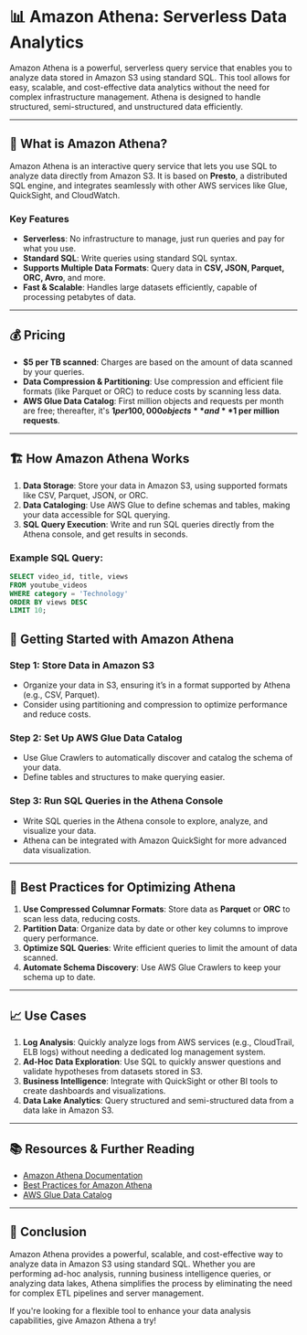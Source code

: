 # 📊 Amazon Athena: Serverless Data Analytics   
 
Amazon Athena is a powerful, serverless query service that enables you to analyze data stored in Amazon S3 using standard SQL. This tool allows for easy, scalable, and cost-effective data analytics without the need for complex infrastructure management. Athena is designed to handle structured, semi-structured, and unstructured data efficiently.

---

## 🌟 What is Amazon Athena?

Amazon Athena is an interactive query service that lets you use SQL to analyze data directly from Amazon S3. It is based on **Presto**, a distributed SQL engine, and integrates seamlessly with other AWS services like Glue, QuickSight, and CloudWatch.

### **Key Features**
- **Serverless**: No infrastructure to manage, just run queries and pay for what you use.
- **Standard SQL**: Write queries using standard SQL syntax.
- **Supports Multiple Data Formats**: Query data in **CSV, JSON, Parquet, ORC, Avro**, and more.
- **Fast & Scalable**: Handles large datasets efficiently, capable of processing petabytes of data.

---

## 💰 Pricing

- **$5 per TB scanned**: Charges are based on the amount of data scanned by your queries.
- **Data Compression & Partitioning**: Use compression and efficient file formats (like Parquet or ORC) to reduce costs by scanning less data.
- **AWS Glue Data Catalog**: First million objects and requests per month are free; thereafter, it's **$1 per 100,000 objects** and **$1 per million requests**.

---

## 🏗️ How Amazon Athena Works

1. **Data Storage**: Store your data in Amazon S3, using supported formats like CSV, Parquet, JSON, or ORC.
2. **Data Cataloging**: Use AWS Glue to define schemas and tables, making your data accessible for SQL querying.
3. **SQL Query Execution**: Write and run SQL queries directly from the Athena console, and get results in seconds.

### Example SQL Query:
```sql
SELECT video_id, title, views
FROM youtube_videos
WHERE category = 'Technology'
ORDER BY views DESC
LIMIT 10;

```
## 🚀 Getting Started with Amazon Athena

### **Step 1: Store Data in Amazon S3**
- Organize your data in S3, ensuring it’s in a format supported by Athena (e.g., CSV, Parquet).
- Consider using partitioning and compression to optimize performance and reduce costs.

### **Step 2: Set Up AWS Glue Data Catalog**
- Use Glue Crawlers to automatically discover and catalog the schema of your data.
- Define tables and structures to make querying easier.

### **Step 3: Run SQL Queries in the Athena Console**
- Write SQL queries in the Athena console to explore, analyze, and visualize your data.
- Athena can be integrated with Amazon QuickSight for more advanced data visualization.

---

## 🔧 Best Practices for Optimizing Athena

1. **Use Compressed Columnar Formats**: Store data as **Parquet** or **ORC** to scan less data, reducing costs.
2. **Partition Data**: Organize data by date or other key columns to improve query performance.
3. **Optimize SQL Queries**: Write efficient queries to limit the amount of data scanned.
4. **Automate Schema Discovery**: Use AWS Glue Crawlers to keep your schema up to date.

---

## 📈 Use Cases

1. **Log Analysis**: Quickly analyze logs from AWS services (e.g., CloudTrail, ELB logs) without needing a dedicated log management system.
2. **Ad-Hoc Data Exploration**: Use SQL to quickly answer questions and validate hypotheses from datasets stored in S3.
3. **Business Intelligence**: Integrate with QuickSight or other BI tools to create dashboards and visualizations.
4. **Data Lake Analytics**: Query structured and semi-structured data from a data lake in Amazon S3.

---

## 📚 Resources & Further Reading

- [Amazon Athena Documentation](https://docs.aws.amazon.com/athena/)
- [Best Practices for Amazon Athena](https://aws.amazon.com/blogs/big-data/top-10-performance-tuning-tips-for-amazon-athena/)
- [AWS Glue Data Catalog](https://aws.amazon.com/glue/)

---

## 💬 Conclusion

Amazon Athena provides a powerful, scalable, and cost-effective way to analyze data in Amazon S3 using standard SQL. Whether you are performing ad-hoc analysis, running business intelligence queries, or analyzing data lakes, Athena simplifies the process by eliminating the need for complex ETL pipelines and server management.

If you're looking for a flexible tool to enhance your data analysis capabilities, give Amazon Athena a try!
